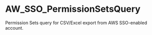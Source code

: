 # AW_SSO_PermissionSetsQuery
Permission Sets query for CSV/Excel export from AWS SSO-enabled account.
